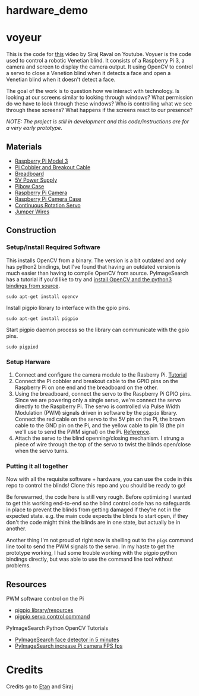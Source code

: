 # hardware_demo


# voyeur

This is the code for [this](https://www.youtube.com/watch?v=YKtbO6iW9-Y) video by Siraj Raval on Youtube.
Voyuer is the code used to control a robotic Venetian blind. It consists of a Raspberry Pi 3, a camera and screen to display the camera output. It using OpenCV to control a servo to close a Venetion blind when it detects a face and open a Venetian blind when it doesn't detect a face.

The goal of the work is to question how we interact with technology. Is looking at our screens similar to looking through windows? What permission do we have to look through these windows? Who is controlling what we see through these screens? What happens if the screens react to our presence?

_NOTE: The project is still in development and this code/instructions are for a very early prototype._

## Materials
  * [Raspberry Pi Model 3](https://www.adafruit.com/products/3055)
  * [Pi Cobbler and Breakout Cable](https://www.adafruit.com/products/2029)
  * [Breadboard](https://www.adafruit.com/product/239)
  * [5V Power Supply](https://www.adafruit.com/products/1995)
  * [Pibow Case](https://www.adafruit.com/products/2083)
  * [Raspberry Pi Camera](https://www.adafruit.com/products/3099)
  * [Raspberry Pi Camera Case](https://www.adafruit.com/products/3253)
  * [Continuous Rotation Servo](https://www.adafruit.com/products/154)
  * [Jumper Wires](https://www.adafruit.com/products/758)

## Construction

### Setup/Install Required Software
This installs OpenCV from a binary. The version is a bit outdated and only has python2 bindings, but I've found that having an outdated version is much easier than having to compile OpenCV from source. PyImageSearch has a tutorial if you'd like to try and [install OpenCV and the python3 bindings from source](http://www.pyimagesearch.com/2016/04/18/install-guide-raspberry-pi-3-raspbian-jessie-opencv-3/).
```
sudo apt-get install opencv
```

Install pigpio library to interface with the gpio pins.
```
sudo apt-get install pigpio
```

Start pigpio daemon process so the library can communicate with the gpio pins.
```
sudo pigpiod
```

### Setup Harware
  1. Connect and configure the camera module to the Rasberry Pi. [Tutorial](https://www.raspberrypi.org/learning/getting-started-with-picamera/worksheet/)
  2. Connect the Pi cobbler and breakout cable to the GPIO pins on the Raspberry Pi on one end and the breadboard on the other.
  3. Using the breadboard, connect the servo to the Raspberry Pi GPIO pins. Since we are powering only a single servo, we're connect the servo directly to the Raspberry Pi. The servo is controlled via Pulse Width Modulation (PWM) signals driven in software by the `pigpio` library. Connect the red cable on the servo to the 5V pin on the Pi, the brown cable to the GND pin on the Pi, and the yellow cable to pin 18 (the pin we'll use to send the PWM signal) on the Pi. [Reference](https://learn.adafruit.com/adafruits-raspberry-pi-lesson-8-using-a-servo-motor/hardware).
  4. Attach the servo to the blind openning/closing mechanism. I strung a piece of wire through the top of the servo to twist the blinds open/close when the servo turns.

### Putting it all together
Now with all the requisite software + hardware, you can use the code in this repo to control the blinds! Clone this repo and you should be ready to go!

Be forewarned, the code here is still very rough. Before optimizing I wanted to get this working end-to-end so the blind control code has no safeguards in place to prevent the blinds from getting damaged if they're not in the expected state. e.g. the main code expects the blinds to start open, if they don't the code might think the blinds are in one state, but actually be in another.

Another thing I'm not proud of right now is shelling out to the `pigs` command line tool to send the PWM signals to the servo. In my haste to get the prototype working, I had some trouble working with the pigpio python bindings directly, but was able to use the command line tool without problems.

## Resources
PWM software control on the Pi
  * [pigpio library/resources](http://abyz.co.uk/rpi/pigpio/index.html)
  * [pigpio servo control command](http://abyz.co.uk/rpi/pigpio/pigs.html#S/SERVO)

PyImageSearch Python OpenCV Tutorials
  * [PyImageSearch face detector in 5 minutes](http://www.pyimagesearch.com/2015/05/11/creating-a-face-detection-api-with-python-and-opencv-in-just-5-minutes/)
  * [PyImageSearch increase Pi camera FPS fps](http://www.pyimagesearch.com/2015/12/21/increasing-webcam-fps-with-python-and-opencv/)
  
# Credits

Credits go to [Etan](https://github.com/etanzapinsky) and Siraj
